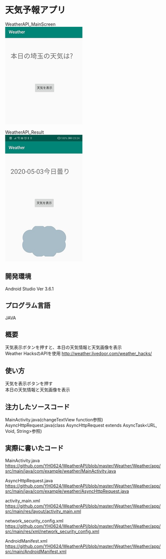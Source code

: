 # 天気予報アプリ
  WeatherAPI_MainScreen <br>
  <img src="https://github.com/YH0624/WeatherAPI/blob/master/MainScreen.jpg">
  
  WeatherAPI_Result <br>
  <img src="https://github.com/YH0624/WeatherAPI/blob/master/result.jpg">
  
## 開発環境<br>
 Android Studio Ver 3.6.1
 
## プログラム言語<br>
   JAVA
   
## 概要<br>
   天気表示ボタンを押すと、本日の天気情報と天気画像を表示<br>
   Weather HacksのAPIを使用
   http://weather.livedoor.com/weather_hacks/

## 使い方<br>
   天気を表示ボタンを押す<br>
   本日の天気情報と天気画像を表示<br>

## 注力したソースコード<br>
   MainActivity.java(changeTextView function参照)<br>
   AsyncHttpRequest.java(class AsyncHttpRequest extends AsyncTask<URL, Void, String>参照)

## 実際に書いたコード
   MainActivity.java
   https://github.com/YH0624/WeatherAPI/blob/master/Weather/Weather/app/src/main/java/com/example/weather/MainActivity.java
   
   AsyncHttpRequest.java
   https://github.com/YH0624/WeatherAPI/blob/master/Weather/Weather/app/src/main/java/com/example/weather/AsyncHttpRequest.java
   
   activity_main.xml
   https://github.com/YH0624/WeatherAPI/blob/master/Weather/Weather/app/src/main/res/layout/activity_main.xml
   
   network_security_config.xml
   https://github.com/YH0624/WeatherAPI/blob/master/Weather/Weather/app/src/main/res/xml/network_security_config.xml
  
  AndroidManifest.xml
   https://github.com/YH0624/WeatherAPI/blob/master/Weather/Weather/app/src/main/AndroidManifest.xml


